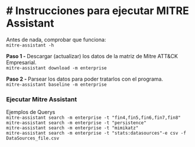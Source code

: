 <H1># Instrucciones para ejecutar MITRE Assistant</H1>

<p>Antes de nada, comprobar que funciona:<br>
<code>mitre-assistant -h</code></p>

<p><strong>Paso 1 - </strong> Descargar (actualizar) los datos de la matriz de Mitre ATT&CK Empresarial.<br>
<code>mitre-assistant download -m enterprise</code></p>

<p><strong>Paso 2 - </strong> Parsear los datos para poder tratarlos con el programa. <br>
<code>mitre-assistant baseline -m enterprise</code></p>

<h3>Ejecutar Mitre Assistant</h3>
<p>Ejemplos de Querys<br>
<code>mitre-assistant search -m enterprise -t "fin4,fin5,fin6,fin7,fin8"</code><br>
<code>mitre-assistant search -m enterprise -t "persistence"</code><br>
<code>mitre-assistant search -m enterprise -t "mimikatz"</code><br>
<code>mitre-assistant search -m enterprise -t "stats:datasources"-e csv -f DataSources_file.csv</code></p>
